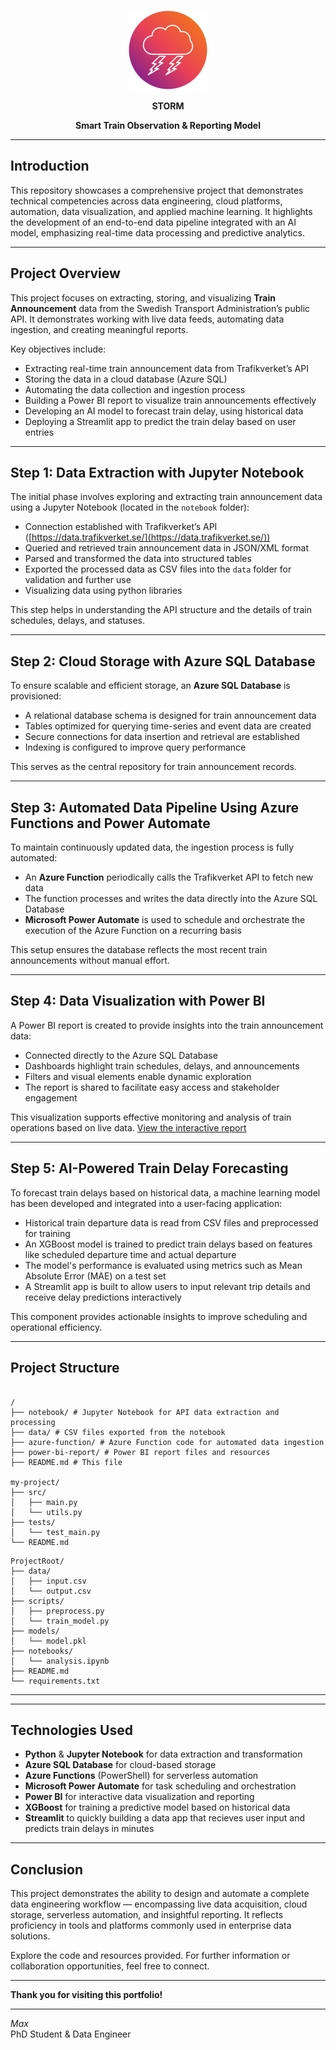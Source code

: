 <p align="center"><img src = "material/thunder_.png"> </p>
<p align="center"><strong>STORM</strong></p>
<p align="center"><strong>Smart Train Observation & Reporting Model</strong></p>

---


## Introduction

  
This repository showcases a comprehensive project that demonstrates technical competencies across data engineering, cloud platforms, automation, data visualization, and applied machine learning. It highlights the development of an end-to-end data pipeline integrated with an AI model, emphasizing real-time data processing and predictive analytics.



---
## Project Overview

This project focuses on extracting, storing, and visualizing **Train Announcement** data from the Swedish Transport Administration’s public API. It demonstrates working with live data feeds, automating data ingestion, and creating meaningful reports.

Key objectives include:

- Extracting real-time train announcement data from Trafikverket’s API  
- Storing the data in a cloud database (Azure SQL)  
- Automating the data collection and ingestion process  
- Building a Power BI report to visualize train announcements effectively
- Developing an AI model to forecast train delay, using historical data  
- Deploying a Streamlit app to predict the train delay based on user entries

---

## Step 1: Data Extraction with Jupyter Notebook

The initial phase involves exploring and extracting train announcement data using a Jupyter Notebook (located in the `notebook` folder):

- Connection established with Trafikverket’s API ([https://data.trafikverket.se/](https://data.trafikverket.se/))  
- Queried and retrieved train announcement data in JSON/XML format  
- Parsed and transformed the data into structured tables  
- Exported the processed data as CSV files into the `data` folder for validation and further use
- Visualizing data using python libraries  

This step helps in understanding the API structure and the details of train schedules, delays, and statuses.

---

## Step 2: Cloud Storage with Azure SQL Database

To ensure scalable and efficient storage, an **Azure SQL Database** is provisioned:

- A relational database schema is designed for train announcement data  
- Tables optimized for querying time-series and event data are created  
- Secure connections for data insertion and retrieval are established  
- Indexing is configured to improve query performance  

This serves as the central repository for train announcement records.

---

## Step 3: Automated Data Pipeline Using Azure Functions and Power Automate

To maintain continuously updated data, the ingestion process is fully automated:

- An **Azure Function** periodically calls the Trafikverket API to fetch new data  
- The function processes and writes the data directly into the Azure SQL Database  
- **Microsoft Power Automate** is used to schedule and orchestrate the execution of the Azure Function on a recurring basis  

This setup ensures the database reflects the most recent train announcements without manual effort.

---

## Step 4: Data Visualization with Power BI

A Power BI report is created to provide insights into the train announcement data:

- Connected directly to the Azure SQL Database  
- Dashboards highlight train schedules, delays, and announcements  
- Filters and visual elements enable dynamic exploration  
- The report is shared to facilitate easy access and stakeholder engagement  

This visualization supports effective monitoring and analysis of train operations based on live data.  [View the interactive report](https://app.powerbi.com/reportEmbed?reportId=48a3bf00-09a3-4843-83c2-d6381d5168a4&autoAuth=true&ctid=a1795b64-dabd-4758-b988-b309292316cf)



---

## Step 5: AI-Powered Train Delay Forecasting  

To forecast train delays based on historical data, a machine learning model has been developed and integrated into a user-facing application:

- Historical train departure data is read from CSV files and preprocessed for training  
- An XGBoost model is trained to predict train delays based on features like scheduled departure time and actual departure  
- The model's performance is evaluated using metrics such as Mean Absolute Error (MAE) on a test set  
- A Streamlit app is built to allow users to input relevant trip details and receive delay predictions interactively  

This component provides actionable insights to improve scheduling and operational efficiency.


---  
## Project Structure


   
```

/
├── notebook/ # Jupyter Notebook for API data extraction and processing  
├── data/ # CSV files exported from the notebook  
├── azure-function/ # Azure Function code for automated data ingestion  
├── power-bi-report/ # Power BI report files and resources  
├── README.md # This file  

my-project/  
├── src/  
│   ├── main.py  
│   └── utils.py  
├── tests/  
│   └── test_main.py  
└── README.md  

```





```
ProjectRoot/
├── data/
│   ├── input.csv
│   └── output.csv
├── scripts/
│   ├── preprocess.py
│   └── train_model.py
├── models/
│   └── model.pkl
├── notebooks/
│   └── analysis.ipynb
├── README.md
└── requirements.txt
```

---

---

## Technologies Used

- **Python** & **Jupyter Notebook** for data extraction and transformation  
- **Azure SQL Database** for cloud-based storage  
- **Azure Functions** (PowerShell) for serverless automation  
- **Microsoft Power Automate** for task scheduling and orchestration  
- **Power BI** for interactive data visualization and reporting
- **XGBoost** for training a predictive model based on historical data
- **Streamlit** to quickly building a data app that recieves user input and predicts train delays in minutes  

---

## Conclusion

This project demonstrates the ability to design and automate a complete data engineering workflow — encompassing live data acquisition, cloud storage, serverless automation, and insightful reporting. It reflects proficiency in tools and platforms commonly used in enterprise data solutions.

Explore the code and resources provided. For further information or collaboration opportunities, feel free to connect.

---

**Thank you for visiting this portfolio!**

---

*Max*  
PhD Student & Data Engineer
